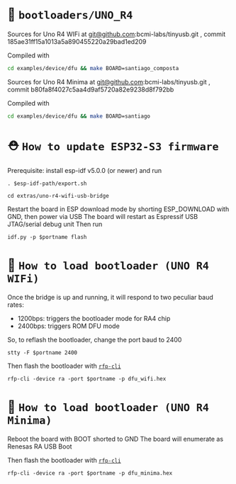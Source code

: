 :floppy_disk: `bootloaders/UNO_R4`
====================================
Sources for Uno R4 WIFi at git@github.com:bcmi-labs/tinyusb.git , commit 185ae31ff15a1013a5a890455220a29bad1ed209

Compiled with
```bash
cd examples/device/dfu && make BOARD=santiago_composta
```

Sources for Uno R4 Minima at git@github.com:bcmi-labs/tinyusb.git , commit b80fa8f4027c5aa4d9af5720a82e9238d8f792bb

Compiled with
```bash
cd examples/device/dfu && make BOARD=santiago
```

:rescue_worker_helmet: `How to update ESP32-S3 firmware`
====================================

Prerequisite: install esp-idf v5.0.0 (or newer) and run
```
. $esp-idf-path/export.sh

cd extras/uno-r4-wifi-usb-bridge
```

Restart the board in ESP download mode by shorting ESP_DOWNLOAD with GND, then power via USB
The board will restart as Espressif USB JTAG/serial debug unit
Then run
```
idf.py -p $portname flash
```

:rocket: `How to load bootloader (UNO R4 WIFi)`
====================================

Once the bridge is up and running, it will respond to two peculiar baud rates:
* 1200bps: triggers the bootloader mode for RA4 chip
* 2400bps: triggers ROM DFU mode

So, to reflash the bootloader, change the port baud to 2400
```
stty -F $portname 2400
```

Then flash the bootloader with [`rfp-cli`](https://www.renesas.com/us/en/software-tool/renesas-flash-programmer-programming-gui#download)
```
rfp-cli -device ra -port $portname -p dfu_wifi.hex
```

:rocket: `How to load bootloader (UNO R4 Minima)`
====================================

Reboot the board with BOOT shorted to GND
The board will enumerate as Renesas RA USB Boot

Then flash the bootloader with [`rfp-cli`](https://www.renesas.com/us/en/software-tool/renesas-flash-programmer-programming-gui#download)
```
rfp-cli -device ra -port $portname -p dfu_minima.hex
```
